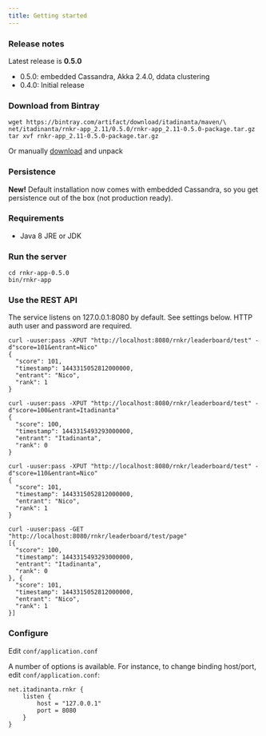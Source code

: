 ```yaml
---
title: Getting started
---
```

### Release notes

Latest release is **0.5.0**

- 0.5.0: embedded Cassandra, Akka 2.4.0, ddata clustering
- 0.4.0: Initial release


### Download from Bintray 

	wget https://bintray.com/artifact/download/itadinanta/maven/\
	net/itadinanta/rnkr-app_2.11/0.5.0/rnkr-app_2.11-0.5.0-package.tar.gz
	tar xvf rnkr-app_2.11-0.5.0-package.tar.gz

Or manually [download](https://bintray.com/artifact/download/itadinanta/maven/net/itadinanta/rnkr-app_2.11/0.5.0/rnkr-app_2.11-0.5.0-package.tar.gz) and unpack

### Persistence

**New!** Default installation now comes with embedded Cassandra, so you get persistence out of the box (not production ready).

### Requirements

- Java 8 JRE or JDK

### Run the server

	cd rnkr-app-0.5.0
	bin/rnkr-app

### Use the REST API

The service listens on 127.0.0.1:8080 by default. See settings below. HTTP auth user and password are required.

	curl -uuser:pass -XPUT "http://localhost:8080/rnkr/leaderboard/test" -d"score=101&entrant=Nico"
	{
	  "score": 101,
	  "timestamp": 1443315052812000000,
	  "entrant": "Nico",
	  "rank": 1
	}

	curl -uuser:pass -XPUT "http://localhost:8080/rnkr/leaderboard/test" -d"score=100&entrant=Itadinanta"
	{
	  "score": 100,
	  "timestamp": 1443315493293000000,
	  "entrant": "Itadinanta",
	  "rank": 0
	}

	curl -uuser:pass -XPUT "http://localhost:8080/rnkr/leaderboard/test" -d"score=110&entrant=Nico"
	{
	  "score": 101,
	  "timestamp": 1443315052812000000,
	  "entrant": "Nico",
	  "rank": 1
	}

	curl -uuser:pass -GET "http://localhost:8080/rnkr/leaderboard/test/page"
	[{
	  "score": 100,
	  "timestamp": 1443315493293000000,
	  "entrant": "Itadinanta",
	  "rank": 0
	}, {
	  "score": 101,
	  "timestamp": 1443315052812000000,
	  "entrant": "Nico",
	  "rank": 1
	}]

### Configure

Edit `conf/application.conf`

A number of options is available. For instance, to change binding host/port, edit `conf/application.conf`:

	net.itadinanta.rnkr {
		listen {
			host = "127.0.0.1"
			port = 8080
		}
	}



